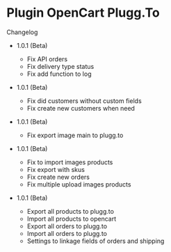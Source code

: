 # Plugin OpenCart Plugg.To

Changelog

 - 1.0.1 (Beta)
 	- Fix API orders
 	- Fix delivery type status
 	- Fix add function to log

 - 1.0.1 (Beta)
 	- Fix did customers without custom fields
 	- Fix create new customers when need

 - 1.0.1 (Beta)
 	- Fix export image main to plugg.to
 
 - 1.0.1 (Beta)
 	- Fix to import images products
 	- Fix export with skus
 	- Fix create new orders
 	- Fix multiple upload images products

 - 1.0.1 (Beta)
 	- Export all products to plugg.to
 	- Import all products to opencart
 	- Export all orders to plugg.to
 	- Import all orders to plugg.to
 	- Settings to linkage fields of orders and shipping

